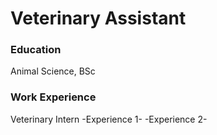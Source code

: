 # Veterinary Assistant

### Education
Animal Science, BSc


### Work Experience 
Veterinary Intern 
-Experience 1-
-Experience 2-
